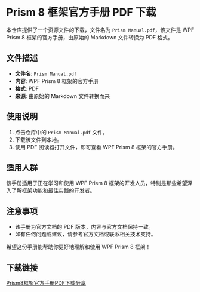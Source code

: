 # Prism 8 框架官方手册 PDF 下载

本仓库提供了一个资源文件的下载，文件名为 `Prism Manual.pdf`，该文件是 WPF Prism 8 框架的官方手册，由原始的 Markdown 文件转换为 PDF 格式。

## 文件描述

- **文件名**: `Prism Manual.pdf`
- **内容**: WPF Prism 8 框架的官方手册
- **格式**: PDF
- **来源**: 由原始的 Markdown 文件转换而来

## 使用说明

1. 点击仓库中的 `Prism Manual.pdf` 文件。
2. 下载该文件到本地。
3. 使用 PDF 阅读器打开文件，即可查看 WPF Prism 8 框架的官方手册。

## 适用人群

该手册适用于正在学习和使用 WPF Prism 8 框架的开发人员，特别是那些希望深入了解框架功能和最佳实践的开发者。

## 注意事项

- 该手册为官方文档的 PDF 版本，内容与官方文档保持一致。
- 如有任何问题或建议，请参考官方文档或联系相关技术支持。

希望这份手册能帮助你更好地理解和使用 WPF Prism 8 框架！

## 下载链接

[Prism8框架官方手册PDF下载分享](https://pan.quark.cn/s/09e7336365dd)